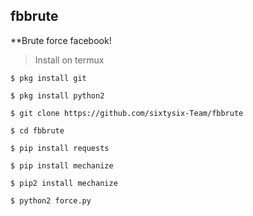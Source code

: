 ## fbbrute

**Brute force facebook!

>Install on termux
```
$ pkg install git

$ pkg install python2

$ git clone https://github.com/sixtysix-Team/fbbrute

$ cd fbbrute

$ pip install requests

$ pip install mechanize

$ pip2 install mechanize

$ python2 force.py
```
